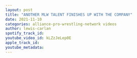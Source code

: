 ```yaml
---
layout: post
title: "ANOTHER MLW TALENT FINISHES UP WITH THE COMPANY"
date: 2021-11-10
categories: alliance-pro-wrestling-network videos
author: lewis-carlan
spotify_track_id: 
youtube_video_id: kLZzJeLep0E
apple_track_id: 
youtube_metadata: 
---
```

